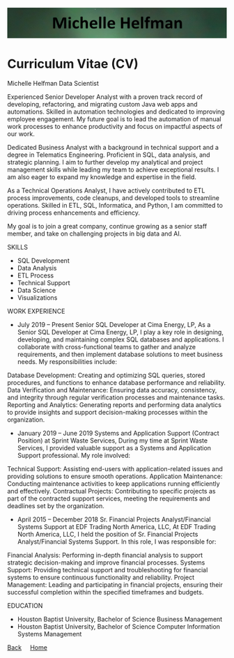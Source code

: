 <link rel="stylesheet" href="/assets/css/main.css">

![michelle_banner](https://github.com/michelle-bh/michelle-bh.github.io/blob/main/images/michelle_banner.jpg?raw=true)

# Curriculum Vitae (CV)

<div class="group" markdown="1">

Michelle Helfman
Data Scientist


Experienced Senior Developer Analyst with a proven track record of developing, refactoring, and migrating custom Java web apps and automations. Skilled in automation technologies and dedicated to improving employee engagement. My future goal is to lead the automation of manual work processes to enhance productivity and focus on impactful aspects of our work. 

Dedicated Business Analyst with a background in technical support and a degree in Telematics Engineering. Proficient in SQL, data analysis, and strategic planning. I aim to further develop my analytical and project management skills while leading my team to achieve exceptional results. I am also eager to expand my knowledge and expertise in the field.

As a Technical Operations Analyst, I have actively contributed to ETL process improvements, code cleanups, and developed tools to streamline operations. Skilled in ETL, SQL, Informatica, and Python, I am committed to driving process enhancements and efficiency. 

My goal is to join a great company, continue growing as a senior staff member, and take on challenging projects in big data and AI.

SKILLS
  * SQL Development
  * Data Analysis
  * ETL Process
  * Technical Support
  * Data Science
  * Visualizations

WORK EXPERIENCE
  * July 2019 – Present
    Senior SQL Developer at Cima Energy, LP, 
      As a Senior SQL Developer at Cima Energy, LP, I play a key role in designing, developing, and maintaining complex SQL databases and applications. I collaborate with cross-functional teams to gather and analyze requirements, and then implement database solutions to meet business needs. My responsibilities include:

  Database Development: Creating and optimizing SQL queries, stored procedures, and functions to enhance database performance and reliability.
  Data Verification and Maintenance: Ensuring data accuracy, consistency, and integrity through regular verification processes and maintenance tasks.
  Reporting and Analytics: Generating reports and performing data analytics to provide insights and support decision-making processes within the organization.


  * January 2019 – June 2019
    Systems and Application Support (Contract Position) at Sprint Waste Services, 
      During my time at Sprint Waste Services, I provided valuable support as a Systems and Application Support professional. My role involved:

  Technical Support: Assisting end-users with application-related issues and providing solutions to ensure smooth operations.
  Application Maintenance: Conducting maintenance activities to keep applications running efficiently and effectively.
  Contractual Projects: Contributing to specific projects as part of the contracted support services, meeting the requirements and deadlines set by the organization.


  * April 2015 – December 2018
    Sr. Financial Projects Analyst/Financial Systems Support at EDF Trading North America, LLC, 
      At EDF Trading North America, LLC, I held the position of Sr. Financial Projects Analyst/Financial Systems Support. In this role, I was responsible for:

  Financial Analysis: Performing in-depth financial analysis to support strategic decision-making and improve financial processes.
  Systems Support: Providing technical support and troubleshooting for financial systems to ensure continuous functionality and reliability.
  Project Management: Leading and participating in financial projects, ensuring their successful completion within the specified timeframes and budgets.



EDUCATION
  * Houston Baptist University,  Bachelor of Science Business Management
  * Houston Baptist University,  Bachelor of Science Computer Information Systems Management

</div>

<div class="nav" markdown="1">

[Back](../README.md) &nbsp; &nbsp; [Home](https://michelle-bh.github.io/)

</div>
